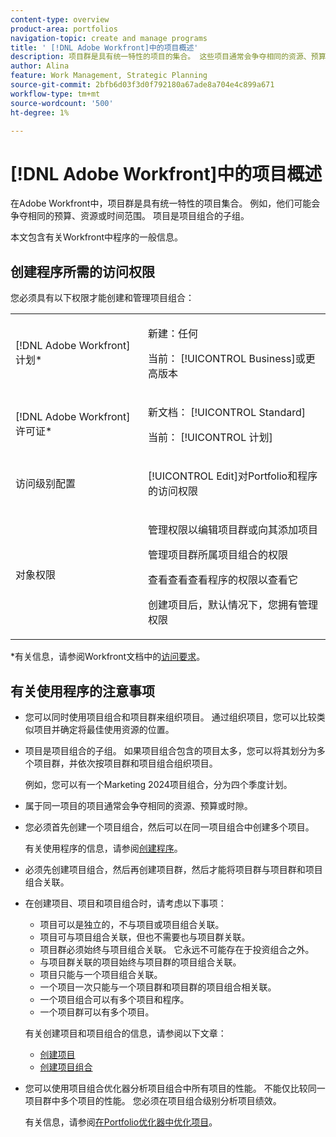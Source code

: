 ```yaml
---
content-type: overview
product-area: portfolios
navigation-topic: create and manage programs
title: ' [!DNL Adobe Workfront]中的项目概述'
description: 项目群是具有统一特性的项目的集合。 这些项目通常会争夺相同的资源、预算或时限。 项目是项目组合的子组。 在将项目添加到项目组合之前，您可以将项目与项目群关联。
author: Alina
feature: Work Management, Strategic Planning
source-git-commit: 2bfb6d03f3d0f792180a67ade8a704e4c899a671
workflow-type: tm+mt
source-wordcount: '500'
ht-degree: 1%

---
```


# [!DNL Adobe Workfront]中的项目概述

<!-- Audited: 09/2024 -->

在Adobe Workfront中，项目群是具有统一特性的项目集合。 例如，他们可能会争夺相同的预算、资源或时间范围。 项目是项目组合的子组。

本文包含有关Workfront中程序的一般信息。

## 创建程序所需的访问权限

<!--leave the table uncollapsed as this article is about access-->

您必须具有以下权限才能创建和管理项目组合：

<table style="table-layout:auto"> 
 <col> 
 <col> 
 <tbody> 
  <tr> 
   <td role="rowheader">[!DNL Adobe Workfront] 计划*</td> 
   <td> <p>新建：任何</p>
   <p>当前： [!UICONTROL Business]或更高版本</p> </td> 
  </tr> 
  <tr> 
   <td role="rowheader">[!DNL Adobe Workfront] 许可证*</td> 
   <td> <p>新文档： [!UICONTROL Standard]</p>
   <p>当前： [!UICONTROL 计划] </p> </td> 
  </tr> 
  <tr> 
   <td role="rowheader">访问级别配置</td> 
   <td> <p>[!UICONTROL Edit]对Portfolio和程序的访问权限</p>  </td> 
  </tr> 
  <tr> 
   <td role="rowheader">对象权限</td> 
   <td> <p>管理权限以编辑项目群或向其添加项目</p>
   <p>管理项目群所属项目组合的权限 </p>
   <p>查看查看查看程序的权限以查看它</p>
   <p>创建项目后，默认情况下，您拥有管理权限</p> 
    </td> 
  </tr> 
 </tbody> 
</table>

*有关信息，请参阅Workfront文档中的[访问要求](/help/quicksilver/administration-and-setup/add-users/access-levels-and-object-permissions/access-level-requirements-in-documentation.md)。


## 有关使用程序的注意事项

* 您可以同时使用项目组合和项目群来组织项目。 通过组织项目，您可以比较类似项目并确定将最佳使用资源的位置。

* 项目是项目组合的子组。 如果项目组合包含的项目太多，您可以将其划分为多个项目群，并依次按项目群和项目组合组织项目。

  例如，您可以有一个Marketing 2024项目组合，分为四个季度计划。

* 属于同一项目的项目通常会争夺相同的资源、预算或时隙。

* 您必须首先创建一个项目组合，然后可以在同一项目组合中创建多个项目。

  有关使用程序的信息，请参阅[创建程序](../../../manage-work/portfolios/create-and-manage-programs/create-program.md)。

* 必须先创建项目组合，然后再创建项目群，然后才能将项目群与项目群和项目组合关联。

* 在创建项目、项目和项目组合时，请考虑以下事项：

   * 项目可以是独立的，不与项目或项目组合关联。
   * 项目可与项目组合关联，但也不需要也与项目群关联。
   * 项目群必须始终与项目组合关联。 它永远不可能存在于投资组合之外。
   * 与项目群关联的项目始终与项目群的项目组合关联。
   * 项目只能与一个项目组合关联。
   * 一个项目一次只能与一个项目群和项目群的项目组合相关联。
   * 一个项目组合可以有多个项目和程序。
   * 一个项目群可以有多个项目。

  有关创建项目和项目组合的信息，请参阅以下文章：
   * [创建项目](/help/quicksilver/manage-work/projects/create-projects/create-project.md)
   * [创建项目组合](/help/quicksilver/manage-work/portfolios/create-and-manage-portfolios/create-portfolios.md)


* 您可以使用项目组合优化器分析项目组合中所有项目的性能。 不能仅比较同一项目群中多个项目的性能。 您必须在项目组合级别分析项目绩效。

  有关信息，请参阅[在Portfolio优化器中优化项目](/help/quicksilver/manage-work/portfolios/portfolio-optimizer/optimize-projects-in-portfolio-optimizer.md)。



